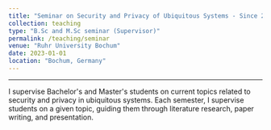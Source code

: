 ```yaml
---
title: "Seminar on Security and Privacy of Ubiquitous Systems - Since 2023"
collection: teaching
type: "B.Sc and M.Sc seminar (Supervisor)"
permalink: /teaching/seminar
venue: "Ruhr University Bochum"
date: 2023-01-01
location: "Bochum, Germany"
---
```


---

I supervise Bachelor's and Master's students on current topics related to security and privacy in ubiquitous systems.
Each semester, I supervise students on a given topic, guiding them through literature research, paper writing, and presentation.